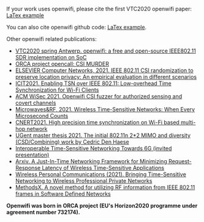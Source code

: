 <!--
Author: Xianjun jiao
SPDX-FileCopyrightText: 2021 UGent
SPDX-License-Identifier: AGPL-3.0-or-later
-->

If your work uses openwifi, please cite the first VTC2020 openwifi paper: [LaTex example](cite-openwifi-vtc-paper.md)

You can also cite openwifi github code: [LaTex example](cite-openwifi-github-code.md).

Other openwifi related publications:
- [VTC2020 spring Antwerp. openwifi: a free and open-source IEEE802.11 SDR implementation on SoC](https://www.orca-project.eu/wp-content/uploads/sites/4/2020/03/openwifi-vtc-antwerp-PID1249076.pdf)
- [ORCA project opencall: CSI MURDER](https://ans.unibs.it/projects/csi-murder/)
- [ELSEVIER Computer Networks, 2021. IEEE 802.11 CSI randomization to preserve location privacy: An empirical evaluation in different scenarios](https://www.sciencedirect.com/science/article/abs/pii/S138912862100102X)
- [ICIT2021. Enabling TSN over IEEE 802.11: Low-overhead Time Synchronization for Wi-Fi Clients](https://biblio.ugent.be/publication/8700714/file/8700715.pdf)
- [ACM WiSec 2021. Openwifi CSI fuzzer for authorized sensing and covert channels](https://dl.acm.org/doi/pdf/10.1145/3448300.3468255)
- [Microwaves&RF, 2021. Wireless Time-Sensitive Networks: When Every Microsecond Counts](https://www.mwrf.com/technologies/systems/article/21164984/wireless-timesensitive-networks-when-every-microsecond-counts)
- [CNERT2021. High precision time synchronization on Wi-Fi based multi-hop network](https://biblio.ugent.be/publication/8709058/file/8709060.pdf)
- [UGent master thesis 2021. The initial 802.11n 2*2 MIMO and diversity (CSD/Combining) work by Cedric Den Haese](https://users.ugent.be/~xjiao/Cedric_Den_Haese_masterproef.pdf)
- [Interoperable Time-Sensitive Networking Towards 6G (invited presentation)](https://biblio.ugent.be/publication/8719532/file/8719533.pdf)
- [Arxiv. A Just-In-Time Networking Framework for Minimizing Request-Response Latency of Wireless Time-Sensitive Applications](https://arxiv.org/abs/2109.03032)
- [Wireless Personal Communications (2021). Bringing Time-Sensitive Networking to Wireless Professional Private Networks](https://link.springer.com/article/10.1007/s11277-021-09056-0)
- [MethodsX. A novel method for utilizing RF information from IEEE 802.11 frames in Software Defined Networks](https://www.sciencedirect.com/science/article/pii/S2215016121003368)

**Openwifi was born in ORCA project (EU's Horizon2020 programme under agreement number 732174).**
